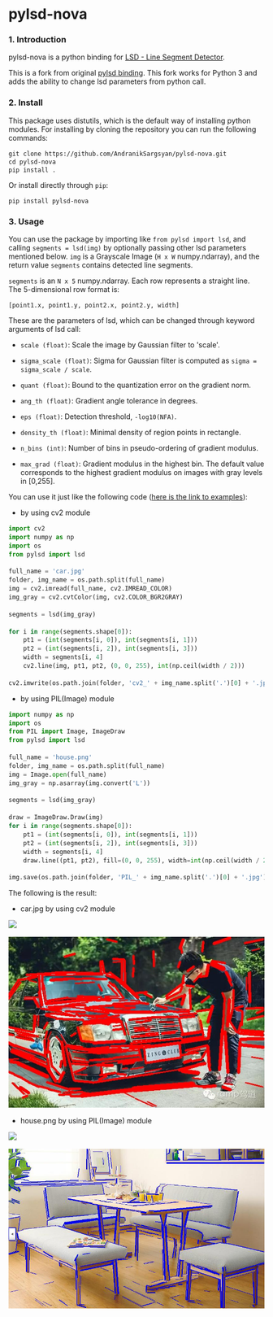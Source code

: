 pylsd-nova
=============

### 1. Introduction

pylsd-nova is a python binding for [LSD - Line Segment Detector](http://www.ipol.im/pub/art/2012/gjmr-lsd/).

This is a fork from original [pylsd binding](https://github.com/primetang/pylsd/). This fork works for Python 3 and adds the ability to change lsd parameters from python call. 

### 2. Install

This package uses distutils, which is the default way of installing python modules. For installing by cloning the repository you can run the following commands:
```
git clone https://github.com/AndranikSargsyan/pylsd-nova.git
cd pylsd-nova
pip install .
```

Or install directly through `pip`:
```
pip install pylsd-nova
```

### 3. Usage

You can use the package by importing like  `from pylsd import lsd`, and calling `segments = lsd(img)` by optionally passing other lsd parameters mentioned below. `img` is a Grayscale Image (`H x W` numpy.ndarray), and the return value `segments` contains detected line segments.

`segments` is an `N x 5` numpy.ndarray. Each row represents a straight line. The 5-dimensional row format is:

```
[point1.x, point1.y, point2.x, point2.y, width]
```

These are the parameters of lsd, which can be changed through keyword arguments of lsd call:


* `scale (float)`: Scale the image by Gaussian filter to 'scale'.

* `sigma_scale (float)`: Sigma for Gaussian filter is computed as `sigma = sigma_scale / scale`.

* `quant (float)`: Bound to the quantization error on the gradient norm.

* `ang_th (float)`: Gradient angle tolerance in degrees.

* `eps (float)`: Detection threshold, `-log10(NFA)`.

* `density_th (float)`: Minimal density of region points in rectangle.

* `n_bins (int)`: Number of bins in pseudo-ordering of gradient modulus.

* `max_grad (float)`: Gradient modulus in the highest bin. The default value corresponds to the highest gradient modulus on images with gray levels in [0,255].


You can use it just like the following code ([here is the link to examples](https://github.com/AndranikSargsyan/pylsd-nova/tree/master/example)):

* by using cv2 module

```python
import cv2
import numpy as np
import os
from pylsd import lsd

full_name = 'car.jpg'
folder, img_name = os.path.split(full_name)
img = cv2.imread(full_name, cv2.IMREAD_COLOR)
img_gray = cv2.cvtColor(img, cv2.COLOR_BGR2GRAY)

segments = lsd(img_gray)

for i in range(segments.shape[0]):
    pt1 = (int(segments[i, 0]), int(segments[i, 1]))
    pt2 = (int(segments[i, 2]), int(segments[i, 3]))
    width = segments[i, 4]
    cv2.line(img, pt1, pt2, (0, 0, 255), int(np.ceil(width / 2)))

cv2.imwrite(os.path.join(folder, 'cv2_' + img_name.split('.')[0] + '.jpg'), img)
```

* by using PIL(Image) module

```python
import numpy as np
import os
from PIL import Image, ImageDraw
from pylsd import lsd

full_name = 'house.png'
folder, img_name = os.path.split(full_name)
img = Image.open(full_name)
img_gray = np.asarray(img.convert('L'))

segments = lsd(img_gray)

draw = ImageDraw.Draw(img)
for i in range(segments.shape[0]):
    pt1 = (int(segments[i, 0]), int(segments[i, 1]))
    pt2 = (int(segments[i, 2]), int(segments[i, 3]))
    width = segments[i, 4]
    draw.line((pt1, pt2), fill=(0, 0, 255), width=int(np.ceil(width / 2)))

img.save(os.path.join(folder, 'PIL_' + img_name.split('.')[0] + '.jpg'))
```

The following is the result:

* car.jpg by using cv2 module

![](https://github.com/AndranikSargsyan/pylsd-nova/blob/master/example/car.jpg)

![](https://github.com/AndranikSargsyan/pylsd-nova/blob/master/example/cv2_car.jpg)

* house.png by using PIL(Image) module

![](https://github.com/AndranikSargsyan/pylsd-nova/blob/master/example/house.png)

![](https://github.com/AndranikSargsyan/pylsd-nova/blob/master/example/PIL_house.jpg)
